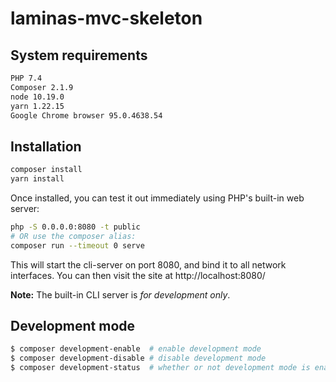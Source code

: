 # laminas-mvc-skeleton

## System requirements
```bash
PHP 7.4
Composer 2.1.9
node 10.19.0
yarn 1.22.15
Google Chrome browser 95.0.4638.54
```

## Installation
```bash
composer install
yarn install
```


Once installed, you can test it out immediately using PHP's built-in web server:

```bash
php -S 0.0.0.0:8080 -t public
# OR use the composer alias:
composer run --timeout 0 serve
```

This will start the cli-server on port 8080, and bind it to all network
interfaces. You can then visit the site at http://localhost:8080/

**Note:** The built-in CLI server is *for development only*.

## Development mode
```bash
$ composer development-enable  # enable development mode
$ composer development-disable # disable development mode
$ composer development-status  # whether or not development mode is enabled
```
